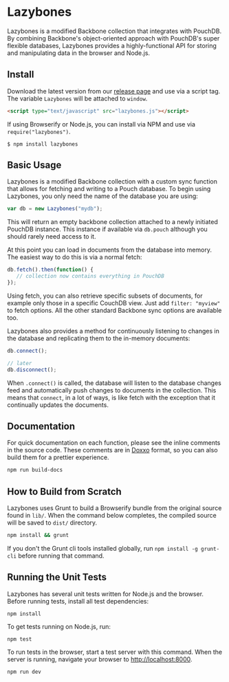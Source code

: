 # Lazybones

Lazybones is a modified Backbone collection that integrates with PouchDB. By combining Backbone's object-oriented approach with PouchDB's super flexible databases, Lazybones provides a highly-functional API for storing and manipulating data in the browser and Node.js.

## Install

Download the latest version from our [release page](https://github.com/BeneathTheInk/lazybones/releases) and use via a script tag. The variable `Lazybones` will be attached to `window`.

```html
<script type="text/javascript" src="lazybones.js"></script>
```

If using Browserify or Node.js, you can install via NPM and use via `require("lazybones")`.

```shell
$ npm install lazybones
```

## Basic Usage

Lazybones is a modified Backbone collection with a custom sync function that allows for fetching and writing to a Pouch database. To begin using Lazybones, you only need the name of the database you are using:

```javascript
var db = new Lazybones("mydb");
```

This will return an empty backbone collection attached to a newly initiated PouchDB instance. This instance if available via `db.pouch` although you should rarely need access to it.

At this point you can load in documents from the database into memory. The easiest way to do this is via a normal fetch:

```javascript
db.fetch().then(function() {
   // collection now contains everything in PouchDB
});
```

Using fetch, you can also retrieve specific subsets of documents, for example only those in a specific CouchDB view. Just add `filter: "myview"` to fetch options. All the other standard Backbone sync options are available too.

Lazybones also provides a method for continuously listening to changes in the database and replicating them to the in-memory documents:

```javascript
db.connect();

// later
db.disconnect();
```

When `.connect()` is called, the database will listen to the database changes feed and automatically push changes to documents in the collection. This means that `connect`, in a lot of ways, is like fetch with the exception that it continually updates the documents.

## Documentation

For quick documentation on each function, please see the inline comments in the source code. These comments are in [Doxxo](https://github.com/BeneathTheInk/doxxo) format, so you can also build them for a prettier experience.

```bash
npm run build-docs
```

## How to Build from Scratch

Lazybones uses Grunt to build a Browserify bundle from the original source found in `lib/`. When the command below completes, the compiled source will be saved to `dist/` directory.

```bash
npm install && grunt
```

If you don't the Grunt cli tools installed globally, run `npm install -g grunt-cli` before running that command.

## Running the Unit Tests

Lazybones has several unit tests written for Node.js and the browser. Before running tests, install all test dependencies:

```
npm install
```

To get tests running on Node.js, run:

```
npm test
```

To run tests in the browser, start a test server with this command. When the server is running, navigate your browser to <http://localhost:8000>.

```
npm run dev
```